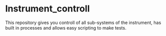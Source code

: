 # Instrument_controll
This repository gives you controll of all sub-systems of the instrument, has built in processes and allows easy scripting to make tests.
